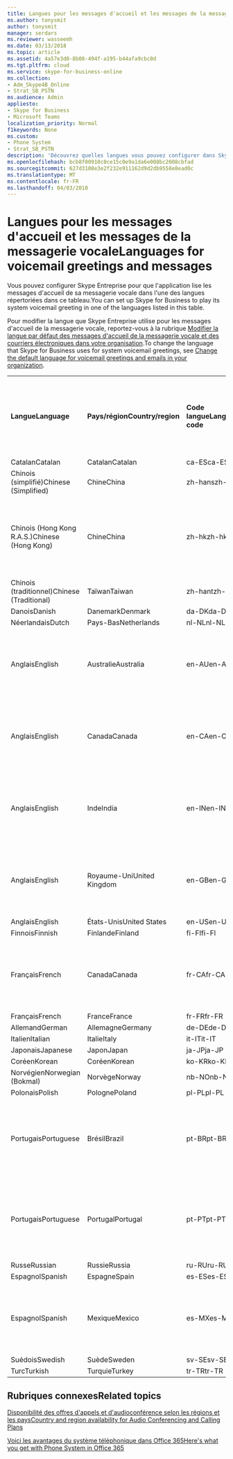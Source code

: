 ```yaml
---
title: Langues pour les messages d'accueil et les messages de la messagerie vocale
ms.author: tonysmit
author: tonysmit
manager: serdars
ms.reviewer: wasseemh
ms.date: 03/13/2018
ms.topic: article
ms.assetid: 4a57e3d0-8b08-494f-a195-b44afa9cbc0d
ms.tgt.pltfrm: cloud
ms.service: skype-for-business-online
ms.collection:
- Adm_Skype4B_Online
- Strat_SB_PSTN
ms.audience: Admin
appliesto:
- Skype for Business
- Microsoft Teams
localization_priority: Normal
f1keywords: None
ms.custom:
- Phone System
- Strat_SB_PSTN
description: 'Découvrez quelles langues vous pouvez configurer dans Skype Entreprise pour les messages système par défaut. '
ms.openlocfilehash: bcb8f00910c0ce15c0e9a1da6e008bc2008cbfad
ms.sourcegitcommit: 627d3108e3e2f232e911162d9d2db9558e8ead0c
ms.translationtype: MT
ms.contentlocale: fr-FR
ms.lasthandoff: 04/03/2018
---
```

# <a name="languages-for-voicemail-greetings-and-messages"></a><span data-ttu-id="db829-103">Langues pour les messages d'accueil et les messages de la messagerie vocale</span><span class="sxs-lookup"><span data-stu-id="db829-103">Languages for voicemail greetings and messages</span></span>

<span data-ttu-id="db829-104">Vous pouvez configurer Skype Entreprise pour que l'application lise les messages d'accueil de sa messagerie vocale dans l'une des langues répertoriées dans ce tableau.</span><span class="sxs-lookup"><span data-stu-id="db829-104">You can set up Skype for Business to play its system voicemail greeting in one of the languages listed in this table.</span></span>
  
<span data-ttu-id="db829-105">Pour modifier la langue que Skype Entreprise utilise pour les messages d'accueil de la messagerie vocale, reportez-vous à la rubrique [Modifier la langue par défaut des messages d'accueil de la messagerie vocale et des courriers électroniques dans votre organisation](change-the-default-language-for-greetings-and-emails.md).</span><span class="sxs-lookup"><span data-stu-id="db829-105">To change the language that Skype for Business uses for system voicemail greetings, see [Change the default language for voicemail greetings and emails in your organization](change-the-default-language-for-greetings-and-emails.md).</span></span>
  
|||||||
|:-----|:-----|:-----|:-----|:-----|:-----|
|<span data-ttu-id="db829-106">**Langue**</span><span class="sxs-lookup"><span data-stu-id="db829-106">**Language**</span></span> <br/> |<span data-ttu-id="db829-107">**Pays/région**</span><span class="sxs-lookup"><span data-stu-id="db829-107">**Country/region**</span></span> <br/> |<span data-ttu-id="db829-108">**Code langue**</span><span class="sxs-lookup"><span data-stu-id="db829-108">**Language code**</span></span> <br/> |<span data-ttu-id="db829-109">**Disponible pour qu'un utilisateur la voie dans un courrier électronique ?**</span><span class="sxs-lookup"><span data-stu-id="db829-109">**Available for a user to see it in email?**</span></span> <br/> |<span data-ttu-id="db829-110">**Disponible lorsque l'utilisateur appelle ?**</span><span class="sxs-lookup"><span data-stu-id="db829-110">**Available when the user calls in?**</span></span> <br/> |<span data-ttu-id="db829-111">**Transcription disponible ?**</span><span class="sxs-lookup"><span data-stu-id="db829-111">**Transcription available?**</span></span> <br/> |
|<span data-ttu-id="db829-112">Catalan</span><span class="sxs-lookup"><span data-stu-id="db829-112">Catalan</span></span>  <br/> |<span data-ttu-id="db829-113">Catalan</span><span class="sxs-lookup"><span data-stu-id="db829-113">Catalan</span></span>  <br/> |<span data-ttu-id="db829-114">ca-ES</span><span class="sxs-lookup"><span data-stu-id="db829-114">ca-ES</span></span>  <br/> |<span data-ttu-id="db829-115">Oui</span><span class="sxs-lookup"><span data-stu-id="db829-115">Yes</span></span>  <br/> |<span data-ttu-id="db829-116">Oui</span><span class="sxs-lookup"><span data-stu-id="db829-116">Yes</span></span>  <br/> |<span data-ttu-id="db829-117">Non</span><span class="sxs-lookup"><span data-stu-id="db829-117">No</span></span>  <br/> |
|<span data-ttu-id="db829-118">Chinois (simplifié)</span><span class="sxs-lookup"><span data-stu-id="db829-118">Chinese (Simplified)</span></span>  <br/> |<span data-ttu-id="db829-119">Chine</span><span class="sxs-lookup"><span data-stu-id="db829-119">China</span></span>  <br/> |<span data-ttu-id="db829-120">zh-hans</span><span class="sxs-lookup"><span data-stu-id="db829-120">zh-hans</span></span>  <br/> |<span data-ttu-id="db829-121">Oui</span><span class="sxs-lookup"><span data-stu-id="db829-121">Yes</span></span>  <br/> |<span data-ttu-id="db829-122">Oui</span><span class="sxs-lookup"><span data-stu-id="db829-122">Yes</span></span>  <br/> |<span data-ttu-id="db829-123">Oui</span><span class="sxs-lookup"><span data-stu-id="db829-123">Yes</span></span>  <br/> |
|<span data-ttu-id="db829-124">Chinois (Hong Kong R.A.S.)</span><span class="sxs-lookup"><span data-stu-id="db829-124">Chinese (Hong Kong)</span></span>  <br/> |<span data-ttu-id="db829-125">Chine</span><span class="sxs-lookup"><span data-stu-id="db829-125">China</span></span>  <br/> |<span data-ttu-id="db829-126">zh-hk</span><span class="sxs-lookup"><span data-stu-id="db829-126">zh-hk</span></span>  <br/> |<span data-ttu-id="db829-127">Oui, mais le chinois (traditionnel) (zh-hant) est utilisé.</span><span class="sxs-lookup"><span data-stu-id="db829-127">Yes, but Chinese (Traditional) (zh-hant) is used.</span></span>  <br/> | <span data-ttu-id="db829-128">Oui</span><span class="sxs-lookup"><span data-stu-id="db829-128">Yes</span></span> <br/> |<span data-ttu-id="db829-129">Oui, mais le chinois (traditionnel) (zh-hant) est utilisé.</span><span class="sxs-lookup"><span data-stu-id="db829-129">Yes, but Chinese (Traditional) (zh-hant) is used.</span></span>  <br/> |
|<span data-ttu-id="db829-130">Chinois (traditionnel)</span><span class="sxs-lookup"><span data-stu-id="db829-130">Chinese (Traditional)</span></span>  <br/> |<span data-ttu-id="db829-131">Taïwan</span><span class="sxs-lookup"><span data-stu-id="db829-131">Taiwan</span></span>  <br/> |<span data-ttu-id="db829-132">zh-hant</span><span class="sxs-lookup"><span data-stu-id="db829-132">zh-hant</span></span>  <br/> |<span data-ttu-id="db829-133">Oui</span><span class="sxs-lookup"><span data-stu-id="db829-133">Yes</span></span>  <br/> |<span data-ttu-id="db829-134">Oui</span><span class="sxs-lookup"><span data-stu-id="db829-134">Yes</span></span>  <br/> |<span data-ttu-id="db829-135">Non</span><span class="sxs-lookup"><span data-stu-id="db829-135">No</span></span>  <br/> |
|<span data-ttu-id="db829-136">Danois</span><span class="sxs-lookup"><span data-stu-id="db829-136">Danish</span></span>  <br/> |<span data-ttu-id="db829-137">Danemark</span><span class="sxs-lookup"><span data-stu-id="db829-137">Denmark</span></span>  <br/> |<span data-ttu-id="db829-138">da-DK</span><span class="sxs-lookup"><span data-stu-id="db829-138">da-DK</span></span>  <br/> |<span data-ttu-id="db829-139">Oui</span><span class="sxs-lookup"><span data-stu-id="db829-139">Yes</span></span>  <br/> |<span data-ttu-id="db829-140">Oui</span><span class="sxs-lookup"><span data-stu-id="db829-140">Yes</span></span>  <br/> |<span data-ttu-id="db829-141">Non</span><span class="sxs-lookup"><span data-stu-id="db829-141">No</span></span>  <br/> |
|<span data-ttu-id="db829-142">Néerlandais</span><span class="sxs-lookup"><span data-stu-id="db829-142">Dutch</span></span>  <br/> |<span data-ttu-id="db829-143">Pays-Bas</span><span class="sxs-lookup"><span data-stu-id="db829-143">Netherlands</span></span>  <br/> |<span data-ttu-id="db829-144">nl-NL</span><span class="sxs-lookup"><span data-stu-id="db829-144">nl-NL</span></span>  <br/> |<span data-ttu-id="db829-145">Oui</span><span class="sxs-lookup"><span data-stu-id="db829-145">Yes</span></span>  <br/> |<span data-ttu-id="db829-146">Oui</span><span class="sxs-lookup"><span data-stu-id="db829-146">Yes</span></span>  <br/> |<span data-ttu-id="db829-147">Non</span><span class="sxs-lookup"><span data-stu-id="db829-147">No</span></span>  <br/> |
|<span data-ttu-id="db829-148">Anglais</span><span class="sxs-lookup"><span data-stu-id="db829-148">English</span></span>  <br/> |<span data-ttu-id="db829-149">Australie</span><span class="sxs-lookup"><span data-stu-id="db829-149">Australia</span></span>  <br/> |<span data-ttu-id="db829-150">en-AU</span><span class="sxs-lookup"><span data-stu-id="db829-150">en-AU</span></span>  <br/> |<span data-ttu-id="db829-151">Oui, mais l'anglais des États-Unis (en-US) est utilisé.</span><span class="sxs-lookup"><span data-stu-id="db829-151">Yes, but US English (en-US) is used.</span></span>  <br/> |<span data-ttu-id="db829-152">Oui</span><span class="sxs-lookup"><span data-stu-id="db829-152">Yes</span></span>  <br/> |<span data-ttu-id="db829-153">Oui, mais l'anglais des États-Unis (en-US) est utilisé.</span><span class="sxs-lookup"><span data-stu-id="db829-153">Yes, but US English (en-US) is used.</span></span>  <br/> |
|<span data-ttu-id="db829-154">Anglais</span><span class="sxs-lookup"><span data-stu-id="db829-154">English</span></span>  <br/> |<span data-ttu-id="db829-155">Canada</span><span class="sxs-lookup"><span data-stu-id="db829-155">Canada</span></span>  <br/> |<span data-ttu-id="db829-156">en-CA</span><span class="sxs-lookup"><span data-stu-id="db829-156">en-CA</span></span>  <br/> |<span data-ttu-id="db829-157">Oui, mais l'anglais des États-Unis (en-US) est utilisé.</span><span class="sxs-lookup"><span data-stu-id="db829-157">Yes, but US English (en-US) is used.</span></span>  <br/> |<span data-ttu-id="db829-158">Oui</span><span class="sxs-lookup"><span data-stu-id="db829-158">Yes</span></span>  <br/> |<span data-ttu-id="db829-159">Oui, mais l'anglais des États-Unis (en-US) est utilisé.</span><span class="sxs-lookup"><span data-stu-id="db829-159">Yes, but US English (en-US) is used.</span></span>  <br/> |
|<span data-ttu-id="db829-160">Anglais</span><span class="sxs-lookup"><span data-stu-id="db829-160">English</span></span>  <br/> |<span data-ttu-id="db829-161">Inde</span><span class="sxs-lookup"><span data-stu-id="db829-161">India</span></span>  <br/> |<span data-ttu-id="db829-162">en-IN</span><span class="sxs-lookup"><span data-stu-id="db829-162">en-IN</span></span>  <br/> |<span data-ttu-id="db829-163">Oui, mais l'anglais des États-Unis (en-US) est utilisé.</span><span class="sxs-lookup"><span data-stu-id="db829-163">Yes, but US English (en-US) is used.</span></span>  <br/> |<span data-ttu-id="db829-164">Oui</span><span class="sxs-lookup"><span data-stu-id="db829-164">Yes</span></span>  <br/> |<span data-ttu-id="db829-165">Oui, mais l'anglais des États-Unis (en-US) est utilisé.</span><span class="sxs-lookup"><span data-stu-id="db829-165">Yes, but US English (en-US) is used.</span></span>  <br/> |
|<span data-ttu-id="db829-166">Anglais</span><span class="sxs-lookup"><span data-stu-id="db829-166">English</span></span>  <br/> |<span data-ttu-id="db829-167">Royaume-Uni</span><span class="sxs-lookup"><span data-stu-id="db829-167">United Kingdom</span></span>  <br/> |<span data-ttu-id="db829-168">en-GB</span><span class="sxs-lookup"><span data-stu-id="db829-168">en-GB</span></span>  <br/> |<span data-ttu-id="db829-169">Oui, mais l'anglais des États-Unis (en-US) est utilisé.</span><span class="sxs-lookup"><span data-stu-id="db829-169">Yes, but US English (en-US) is used.</span></span>  <br/> |<span data-ttu-id="db829-170">Oui</span><span class="sxs-lookup"><span data-stu-id="db829-170">Yes</span></span>  <br/> |<span data-ttu-id="db829-171">Oui, mais l'anglais des États-Unis (en-US) est utilisé.</span><span class="sxs-lookup"><span data-stu-id="db829-171">Yes, but US English (en-US) is used.</span></span>  <br/> |
|<span data-ttu-id="db829-172">Anglais</span><span class="sxs-lookup"><span data-stu-id="db829-172">English</span></span>  <br/> |<span data-ttu-id="db829-173">États-Unis</span><span class="sxs-lookup"><span data-stu-id="db829-173">United States</span></span>  <br/> |<span data-ttu-id="db829-174">en-US</span><span class="sxs-lookup"><span data-stu-id="db829-174">en-US</span></span>  <br/> |<span data-ttu-id="db829-175">Oui</span><span class="sxs-lookup"><span data-stu-id="db829-175">Yes</span></span>  <br/> |<span data-ttu-id="db829-176">Oui</span><span class="sxs-lookup"><span data-stu-id="db829-176">Yes</span></span>  <br/> |<span data-ttu-id="db829-177">Oui</span><span class="sxs-lookup"><span data-stu-id="db829-177">Yes</span></span>  <br/> |
|<span data-ttu-id="db829-178">Finnois</span><span class="sxs-lookup"><span data-stu-id="db829-178">Finnish</span></span>  <br/> |<span data-ttu-id="db829-179">Finlande</span><span class="sxs-lookup"><span data-stu-id="db829-179">Finland</span></span>  <br/> |<span data-ttu-id="db829-180">fi-FI</span><span class="sxs-lookup"><span data-stu-id="db829-180">fi-Fl</span></span>  <br/> |<span data-ttu-id="db829-181">Oui</span><span class="sxs-lookup"><span data-stu-id="db829-181">Yes</span></span>  <br/> |<span data-ttu-id="db829-182">Oui</span><span class="sxs-lookup"><span data-stu-id="db829-182">Yes</span></span>  <br/> |<span data-ttu-id="db829-183">Non</span><span class="sxs-lookup"><span data-stu-id="db829-183">No</span></span>  <br/> |
|<span data-ttu-id="db829-184">Français</span><span class="sxs-lookup"><span data-stu-id="db829-184">French</span></span>  <br/> |<span data-ttu-id="db829-185">Canada</span><span class="sxs-lookup"><span data-stu-id="db829-185">Canada</span></span>  <br/> |<span data-ttu-id="db829-186">fr-CA</span><span class="sxs-lookup"><span data-stu-id="db829-186">fr-CA</span></span>  <br/> |<span data-ttu-id="db829-187">Mais le français de France (fr-FR) est utilisé.</span><span class="sxs-lookup"><span data-stu-id="db829-187">Yes, but France French (fr-FR) is used.</span></span>  <br/> |<span data-ttu-id="db829-188">Oui</span><span class="sxs-lookup"><span data-stu-id="db829-188">Yes</span></span>  <br/> |<span data-ttu-id="db829-189">Mais le français de France (fr-FR) est utilisé.</span><span class="sxs-lookup"><span data-stu-id="db829-189">Yes, but France French (fr-FR) is used.</span></span>  <br/> |
|<span data-ttu-id="db829-190">Français</span><span class="sxs-lookup"><span data-stu-id="db829-190">French</span></span>  <br/> |<span data-ttu-id="db829-191">France</span><span class="sxs-lookup"><span data-stu-id="db829-191">France</span></span>  <br/> |<span data-ttu-id="db829-192">fr-FR</span><span class="sxs-lookup"><span data-stu-id="db829-192">fr-FR</span></span>  <br/> |<span data-ttu-id="db829-193">Oui</span><span class="sxs-lookup"><span data-stu-id="db829-193">Yes</span></span>  <br/> |<span data-ttu-id="db829-194">Oui</span><span class="sxs-lookup"><span data-stu-id="db829-194">Yes</span></span>  <br/> |<span data-ttu-id="db829-195">Oui</span><span class="sxs-lookup"><span data-stu-id="db829-195">Yes</span></span>  <br/> |
|<span data-ttu-id="db829-196">Allemand</span><span class="sxs-lookup"><span data-stu-id="db829-196">German</span></span>  <br/> |<span data-ttu-id="db829-197">Allemagne</span><span class="sxs-lookup"><span data-stu-id="db829-197">Germany</span></span>  <br/> |<span data-ttu-id="db829-198">de-DE</span><span class="sxs-lookup"><span data-stu-id="db829-198">de-DE</span></span>  <br/> |<span data-ttu-id="db829-199">Oui</span><span class="sxs-lookup"><span data-stu-id="db829-199">Yes</span></span>  <br/> |<span data-ttu-id="db829-200">Oui</span><span class="sxs-lookup"><span data-stu-id="db829-200">Yes</span></span>  <br/> |<span data-ttu-id="db829-201">Oui</span><span class="sxs-lookup"><span data-stu-id="db829-201">Yes</span></span>  <br/> |
|<span data-ttu-id="db829-202">Italien</span><span class="sxs-lookup"><span data-stu-id="db829-202">Italian</span></span>  <br/> |<span data-ttu-id="db829-203">Italie</span><span class="sxs-lookup"><span data-stu-id="db829-203">Italy</span></span>  <br/> |<span data-ttu-id="db829-204">it-IT</span><span class="sxs-lookup"><span data-stu-id="db829-204">it-IT</span></span>  <br/> |<span data-ttu-id="db829-205">Oui</span><span class="sxs-lookup"><span data-stu-id="db829-205">Yes</span></span>  <br/> |<span data-ttu-id="db829-206">Oui</span><span class="sxs-lookup"><span data-stu-id="db829-206">Yes</span></span>  <br/> |<span data-ttu-id="db829-207">Oui</span><span class="sxs-lookup"><span data-stu-id="db829-207">Yes</span></span>  <br/> |
|<span data-ttu-id="db829-208">Japonais</span><span class="sxs-lookup"><span data-stu-id="db829-208">Japanese</span></span>  <br/> |<span data-ttu-id="db829-209">Japon</span><span class="sxs-lookup"><span data-stu-id="db829-209">Japan</span></span>  <br/> |<span data-ttu-id="db829-210">ja-JP</span><span class="sxs-lookup"><span data-stu-id="db829-210">ja-JP</span></span>  <br/> |<span data-ttu-id="db829-211">Oui</span><span class="sxs-lookup"><span data-stu-id="db829-211">Yes</span></span>  <br/> |<span data-ttu-id="db829-212">Oui</span><span class="sxs-lookup"><span data-stu-id="db829-212">Yes</span></span>  <br/> |<span data-ttu-id="db829-213">Non</span><span class="sxs-lookup"><span data-stu-id="db829-213">No</span></span>  <br/> |
|<span data-ttu-id="db829-214">Coréen</span><span class="sxs-lookup"><span data-stu-id="db829-214">Korean</span></span>  <br/> |<span data-ttu-id="db829-215">Coréen</span><span class="sxs-lookup"><span data-stu-id="db829-215">Korean</span></span>  <br/> |<span data-ttu-id="db829-216">ko-KR</span><span class="sxs-lookup"><span data-stu-id="db829-216">ko-KR</span></span>  <br/> |<span data-ttu-id="db829-217">Oui</span><span class="sxs-lookup"><span data-stu-id="db829-217">Yes</span></span>  <br/> |<span data-ttu-id="db829-218">Oui</span><span class="sxs-lookup"><span data-stu-id="db829-218">Yes</span></span>  <br/> |<span data-ttu-id="db829-219">Non</span><span class="sxs-lookup"><span data-stu-id="db829-219">No</span></span>  <br/> |
|<span data-ttu-id="db829-220">Norvégien</span><span class="sxs-lookup"><span data-stu-id="db829-220">Norwegian (Bokmal)</span></span>  <br/> |<span data-ttu-id="db829-221">Norvège</span><span class="sxs-lookup"><span data-stu-id="db829-221">Norway</span></span>  <br/> |<span data-ttu-id="db829-222">nb-NO</span><span class="sxs-lookup"><span data-stu-id="db829-222">nb-NO</span></span>  <br/> |<span data-ttu-id="db829-223">Oui</span><span class="sxs-lookup"><span data-stu-id="db829-223">Yes</span></span>  <br/> |<span data-ttu-id="db829-224">Oui</span><span class="sxs-lookup"><span data-stu-id="db829-224">Yes</span></span>  <br/> |<span data-ttu-id="db829-225">Non</span><span class="sxs-lookup"><span data-stu-id="db829-225">No</span></span>  <br/> |
|<span data-ttu-id="db829-226">Polonais</span><span class="sxs-lookup"><span data-stu-id="db829-226">Polish</span></span>  <br/> |<span data-ttu-id="db829-227">Pologne</span><span class="sxs-lookup"><span data-stu-id="db829-227">Poland</span></span>  <br/> |<span data-ttu-id="db829-228">pl-PL</span><span class="sxs-lookup"><span data-stu-id="db829-228">pl-PL</span></span>  <br/> |<span data-ttu-id="db829-229">Oui</span><span class="sxs-lookup"><span data-stu-id="db829-229">Yes</span></span>  <br/> | <span data-ttu-id="db829-230">Oui</span><span class="sxs-lookup"><span data-stu-id="db829-230">Yes</span></span> <br/> |<span data-ttu-id="db829-231">Non</span><span class="sxs-lookup"><span data-stu-id="db829-231">No</span></span>  <br/> |
|<span data-ttu-id="db829-232">Portugais</span><span class="sxs-lookup"><span data-stu-id="db829-232">Portuguese</span></span>  <br/> |<span data-ttu-id="db829-233">Brésil</span><span class="sxs-lookup"><span data-stu-id="db829-233">Brazil</span></span>  <br/> |<span data-ttu-id="db829-234">pt-BR</span><span class="sxs-lookup"><span data-stu-id="db829-234">pt-BR</span></span>  <br/> |<span data-ttu-id="db829-235">Oui, mais le portugais du Portugal (pt-PT) est utilisé.</span><span class="sxs-lookup"><span data-stu-id="db829-235">Yes, but Portugal Portuguese (pt-PT) is used.</span></span>  <br/> |<span data-ttu-id="db829-236">Oui</span><span class="sxs-lookup"><span data-stu-id="db829-236">Yes</span></span>  <br/> |<span data-ttu-id="db829-237">Oui</span><span class="sxs-lookup"><span data-stu-id="db829-237">Yes</span></span>  <br/> |
|<span data-ttu-id="db829-238">Portugais</span><span class="sxs-lookup"><span data-stu-id="db829-238">Portuguese</span></span>  <br/> |<span data-ttu-id="db829-239">Portugal</span><span class="sxs-lookup"><span data-stu-id="db829-239">Portugal</span></span>  <br/> |<span data-ttu-id="db829-240">pt-PT</span><span class="sxs-lookup"><span data-stu-id="db829-240">pt-PT</span></span>  <br/> |<span data-ttu-id="db829-241">Oui</span><span class="sxs-lookup"><span data-stu-id="db829-241">Yes</span></span>  <br/> |<span data-ttu-id="db829-242">Oui</span><span class="sxs-lookup"><span data-stu-id="db829-242">Yes</span></span>  <br/> |<span data-ttu-id="db829-243">Oui, mais le portugais du Brésil (pt-BR) est utilisé.</span><span class="sxs-lookup"><span data-stu-id="db829-243">Yes, but Brazil Portuguese (pt-BR) is used.</span></span>  <br/> |
|<span data-ttu-id="db829-244">Russe</span><span class="sxs-lookup"><span data-stu-id="db829-244">Russian</span></span>  <br/> |<span data-ttu-id="db829-245">Russie</span><span class="sxs-lookup"><span data-stu-id="db829-245">Russia</span></span>  <br/> |<span data-ttu-id="db829-246">ru-RU</span><span class="sxs-lookup"><span data-stu-id="db829-246">ru-RU</span></span>  <br/> |<span data-ttu-id="db829-247">Oui</span><span class="sxs-lookup"><span data-stu-id="db829-247">Yes</span></span>  <br/> |<span data-ttu-id="db829-248">Oui</span><span class="sxs-lookup"><span data-stu-id="db829-248">Yes</span></span>  <br/> |<span data-ttu-id="db829-249">Non</span><span class="sxs-lookup"><span data-stu-id="db829-249">No</span></span>  <br/> |
|<span data-ttu-id="db829-250">Espagnol</span><span class="sxs-lookup"><span data-stu-id="db829-250">Spanish</span></span>  <br/> |<span data-ttu-id="db829-251">Espagne</span><span class="sxs-lookup"><span data-stu-id="db829-251">Spain</span></span>  <br/> |<span data-ttu-id="db829-252">es-ES</span><span class="sxs-lookup"><span data-stu-id="db829-252">es-ES</span></span>  <br/> |<span data-ttu-id="db829-253">Oui</span><span class="sxs-lookup"><span data-stu-id="db829-253">Yes</span></span>  <br/> |<span data-ttu-id="db829-254">Oui</span><span class="sxs-lookup"><span data-stu-id="db829-254">Yes</span></span>  <br/> |<span data-ttu-id="db829-255">Oui</span><span class="sxs-lookup"><span data-stu-id="db829-255">Yes</span></span>  <br/> |
|<span data-ttu-id="db829-256">Espagnol</span><span class="sxs-lookup"><span data-stu-id="db829-256">Spanish</span></span>  <br/> |<span data-ttu-id="db829-257">Mexique</span><span class="sxs-lookup"><span data-stu-id="db829-257">Mexico</span></span>  <br/> |<span data-ttu-id="db829-258">es-MX</span><span class="sxs-lookup"><span data-stu-id="db829-258">es-MX</span></span>  <br/> |<span data-ttu-id="db829-259">Oui, mais l'espagnol d'Espagne (es-ES) est utilisé.</span><span class="sxs-lookup"><span data-stu-id="db829-259">Yes, but Spain Spanish (es-ES) is used.</span></span>  <br/> |<span data-ttu-id="db829-260">Oui</span><span class="sxs-lookup"><span data-stu-id="db829-260">Yes</span></span>  <br/> |<span data-ttu-id="db829-261">Oui, mais l'espagnol d'Espagne (es-ES) est utilisé.</span><span class="sxs-lookup"><span data-stu-id="db829-261">Yes, but Spain Spanish (es-ES) is used.</span></span>  <br/> |
|<span data-ttu-id="db829-262">Suédois</span><span class="sxs-lookup"><span data-stu-id="db829-262">Swedish</span></span>  <br/> |<span data-ttu-id="db829-263">Suède</span><span class="sxs-lookup"><span data-stu-id="db829-263">Sweden</span></span>  <br/> |<span data-ttu-id="db829-264">sv-SE</span><span class="sxs-lookup"><span data-stu-id="db829-264">sv-SE</span></span>  <br/> |<span data-ttu-id="db829-265">Oui</span><span class="sxs-lookup"><span data-stu-id="db829-265">Yes</span></span>  <br/> |<span data-ttu-id="db829-266">Oui</span><span class="sxs-lookup"><span data-stu-id="db829-266">Yes</span></span>  <br/> |<span data-ttu-id="db829-267">Non</span><span class="sxs-lookup"><span data-stu-id="db829-267">No</span></span>  <br/> |
|<span data-ttu-id="db829-268">Turc</span><span class="sxs-lookup"><span data-stu-id="db829-268">Turkish</span></span>  <br/> |<span data-ttu-id="db829-269">Turquie</span><span class="sxs-lookup"><span data-stu-id="db829-269">Turkey</span></span>  <br/> |<span data-ttu-id="db829-270">tr-TR</span><span class="sxs-lookup"><span data-stu-id="db829-270">tr-TR</span></span>  <br/> |<span data-ttu-id="db829-271">Oui</span><span class="sxs-lookup"><span data-stu-id="db829-271">Yes</span></span>  <br/> |<span data-ttu-id="db829-272">Oui</span><span class="sxs-lookup"><span data-stu-id="db829-272">Yes</span></span>  <br/> |<span data-ttu-id="db829-273">Non</span><span class="sxs-lookup"><span data-stu-id="db829-273">No</span></span>  <br/> |
   
## <a name="related-topics"></a><span data-ttu-id="db829-274">Rubriques connexes</span><span class="sxs-lookup"><span data-stu-id="db829-274">Related topics</span></span>
[<span data-ttu-id="db829-275">Disponibilité des offres d'appels et d'audioconférence selon les régions et les pays</span><span class="sxs-lookup"><span data-stu-id="db829-275">Country and region availability for Audio Conferencing and Calling Plans</span></span>](../../country-and-region-availability-for-audio-conferencing-and-calling-plans/country-and-region-availability-for-audio-conferencing-and-calling-plans.md)

[<span data-ttu-id="db829-276">Voici les avantages du système téléphonique dans Office 365</span><span class="sxs-lookup"><span data-stu-id="db829-276">Here's what you get with Phone System in Office 365</span></span>](../../what-is-phone-system-in-office-365/here-s-what-you-get-with-phone-system.md)
  
  
 